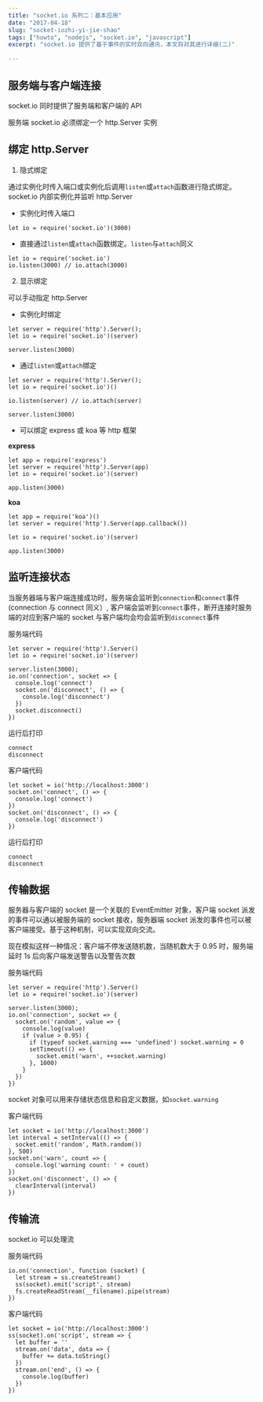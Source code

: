 ```yaml
---
title: "socket.io 系列二：基本应用"
date: "2017-04-18"
slug: "socket-iozhi-yi-jie-shao"
tags: ["howto", "nodejs", "socket.io", "javascript"]
excerpt: "socket.io 提供了基于事件的实时双向通讯，本文将对其进行详细(二)"

---
```


## 服务端与客户端连接

socket.io 同时提供了服务端和客户端的 API

服务端 socket.io 必须绑定一个 http.Server 实例

## 绑定 http.Server

1. 隐式绑定

通过实例化时传入端口或实例化后调用`listen`或`attach`函数进行隐式绑定。socket.io 内部实例化并监听 http.Server

- 实例化时传入端口

```
let io = require('socket.io')(3000)
```

- 直接通过`listen`或`attach`函数绑定。`listen`与`attach`同义

```
let io = require('socket.io')
io.listen(3000) // io.attach(3000)
```

2. 显示绑定

可以手动指定 http.Server

- 实例化时绑定

```
let server = require('http').Server();
let io = require('socket.io')(server)

server.listen(3000)
```

- 通过`listen`或`attach`绑定

```
let server = require('http').Server();
let io = require('socket.io')()

io.listen(server) // io.attach(server)

server.listen(3000)
```

- 可以绑定 express 或 koa 等 http 框架

**express**
```
let app = require('express')
let server = require('http').Server(app)
let io = require('socket.io')(server)

app.listen(3000)
```

**koa**
```
let app = require('koa')()
let server = require('http').Server(app.callback())

let io = require('socket.io')(server)

app.listen(3000)
```

## 监听连接状态

当服务器端与客户端连接成功时，服务端会监听到`connection`和`connect`事件 (connection 与 connect 同义）, 客户端会监听到`connect`事件，断开连接时服务端的对应到客户端的 socket 与客户端均会均会监听到`disconnect`事件

服务端代码

```
let server = require('http').Server()
let io = require('socket.io')(server)

server.listen(3000);
io.on('connection', socket => {
  console.log('connect')
  socket.on('disconnect', () => {
    console.log('disconnect')
  })
  socket.disconnect()
})
```
运行后打印

```
connect
disconnect
```


客户端代码
```
let socket = io('http://localhost:3000')
socket.on('connect', () => {
  console.log('connect')
})
socket.on('disconnect', () => {
  console.log('disconnect')
})
```
运行后打印
```
connect
disconnect
```

## 传输数据

服务器与客户端的 socket 是一个关联的 EventEmitter 对象，客户端 socket 派发的事件可以通以被服务端的 socket 接收，服务器端 socket 派发的事件也可以被客户端接受。基于这种机制，可以实现双向交流。

现在模拟这样一种情况：客户端不停发送随机数，当随机数大于 0.95 时，服务端延时 1s 后向客户端发送警告以及警告次数


服务端代码

```
let server = require('http').Server()
let io = require('socket.io')(server)

server.listen(3000);
io.on('connection', socket => {
  socket.on('random', value => {
    console.log(value)
    if (value > 0.95) {
      if (typeof socket.warning === 'undefined') socket.warning = 0
      setTimeout(() => {
        socket.emit('warn', ++socket.warning)
      }, 1000)
    }
  })
})
```

socket 对象可以用来存储状态信息和自定义数据，如`socket.warning`

客户端代码

```
let socket = io('http://localhost:3000')
let interval = setInterval(() => {
  socket.emit('random', Math.random())
}, 500)
socket.on('warn', count => {
  console.log('warning count: ' + count)
})
socket.on('disconnect', () => {
  clearInterval(interval)
})
```

## 传输流

socket.io 可以处理流

服务端代码
```
io.on('connection', function (socket) {
  let stream = ss.createStream()
  ss(socket).emit('script', stream)
  fs.createReadStream(__filename).pipe(stream)
})
```

客户端代码
```
let socket = io('http://localhost:3000')
ss(socket).on('script', stream => {
  let buffer = ''
  stream.on('data', data => {
    buffer += data.toString()
  })
  stream.on('end', () => {
    console.log(buffer)
  })
})
```

